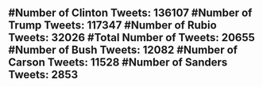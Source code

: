 #Number of Clinton Tweets: 136107
#Number of Trump Tweets: 117347
#Number of Rubio Tweets: 32026
#Total Number of Tweets: 20655 
#Number of Bush Tweets: 12082
#Number of Carson Tweets: 11528
#Number of Sanders Tweets: 2853
---
